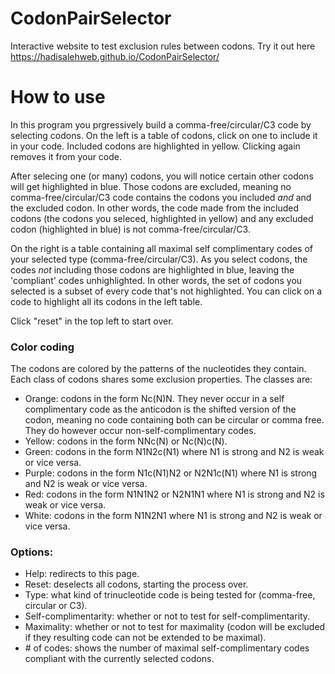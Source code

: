 # CodonPairSelector
Interactive website to test exclusion rules between codons. Try it out here https://hadisalehweb.github.io/CodonPairSelector/
# How to use
In this program you prgressively build a comma-free/circular/C3 code by selecting codons. On the left is a table of codons, click on one to include it in your code. Included codons are highlighted in yellow. Clicking again removes it from your code.

After selecing one (or many) codons, you will notice certain other codons will get highlighted in blue. Those codons are excluded, meaning no comma-free/circular/C3 code contains the codons you included *and* and the excluded codon. In other words, the code made from the included codons (the codons you seleced, highlighted in yellow) and any excluded codon (highlighted in blue) is not comma-free/circular/C3.

On the right is a table containing all maximal self complimentary codes of your selected type (comma-free/circular/C3). As you select codons, the codes *not* including those codons are highlighted in blue, leaving the 'compliant' codes unhighlighted. In other words, the set of codons you selected is a subset of every code that's not highlighted. You can click on a code to highlight all its codons in the left table.

Click "reset" in the top left to start over.

### Color coding
The codons are colored by the patterns of the nucleotides they contain. Each class of codons shares some exclusion properties. The classes are:
- Orange: codons in the form Nc(N)N. They never occur in a self complimentary code as the anticodon is the shifted version of the codon, meaning no code containing both can be circular or comma free. They do however occur non-self-complimentary codes.
- Yellow: codons in the form NNc(N) or Nc(N)c(N).
- Green: codons in the form N1N2c(N1) where N1 is strong and N2 is weak or vice versa.
- Purple: codons in the form N1c(N1)N2 or N2N1c(N1) where N1 is strong and N2 is weak or vice versa.
- Red: codons in the form N1N1N2 or N2N1N1 where N1 is strong and N2 is weak or vice versa.
- White: codons in the form N1N2N1 where N1 is strong and N2 is weak or vice versa.


### Options:
- Help: redirects to this page.
- Reset: deselects all codons, starting the process over.
- Type: what kind of trinucleotide code is being tested for (comma-free, circular or C3).
- Self-complimentarity: whether or not to test for self-complimentarity.
- Maximality: whether or not to test for maximality (codon will be excluded if they resulting code can not be extended to be maximal).
- \# of codes: shows the number of maximal self-complimentary codes compliant with the currently selected codons.